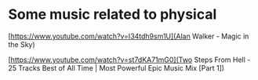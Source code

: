 # Some music related to physical

[https://www.youtube.com/watch?v=I34tdh9sm1U](Alan Walker - Magic in the Sky)

[https://www.youtube.com/watch?v=st7dKA71mG0](Two Steps From Hell - 25 Tracks Best of All Time | Most Powerful Epic Music Mix [Part 1])
